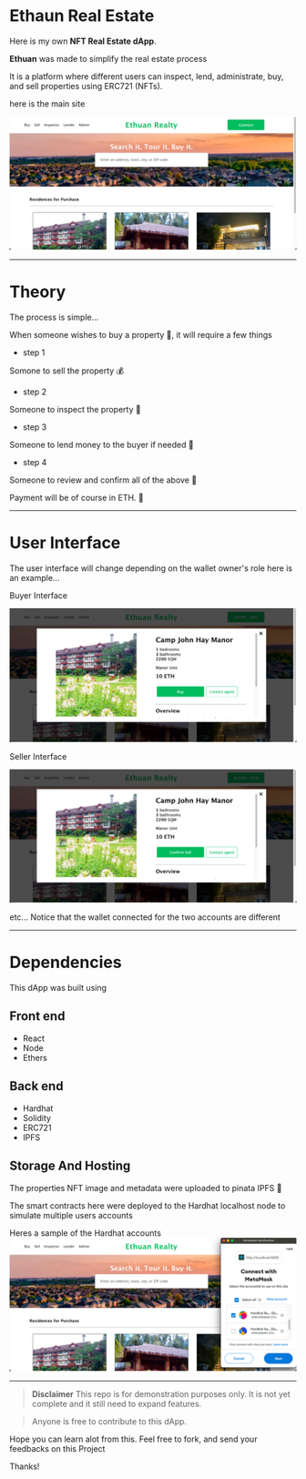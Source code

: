 # Ethaun Real Estate

Here is my own **NFT Real Estate dApp**.

**Ethuan** was made to simplify the real estate process

It is a platform where different users can inspect, lend, administrate, buy, and sell properties using ERC721 (NFTs).

here is the main site

![Main](/images/Ethuan1.png)

___

# Theory

The process is simple...

When someone wishes to buy a property :house_with_garden:, it will require a few things
* step 1

Somone to sell the property :moneybag:

* step 2 

Someone to inspect the property :mag_right:

* step 3

Someone to lend money to the buyer if needed 💸

* step 4

Someone to review and confirm all of the above :pushpin:

Payment will be of course in ETH. :small_blue_diamond:
___
# User Interface
The user interface will change depending on the wallet owner's role
here is an example...


Buyer Interface

![Buyer](/images/Ethuan%20Buyer.png)

Seller Interface

![Seller](/images/Ethuan%20Seller.png)

etc...
Notice that the wallet connected for the two accounts are different
___
# Dependencies

This dApp was built using

## Front end

* React
* Node
* Ethers

## Back end

* Hardhat
* Solidity
* ERC721
* IPFS

## Storage And Hosting

The properties NFT image and metadata were uploaded to pinata IPFS :carousel_horse:

The smart contracts here were deployed to the Hardhat localhost node to simulate multiple users accounts

Heres a sample of the Hardhat accounts
![Metamask with multiple hardhat accounts](/images/Ethuan2.png)
___

> **Disclaimer**
> This repo is for demonstration purposes only. It is not yet complete and it still need to expand features. 

> Anyone is free to contribute to this dApp. 

Hope you can learn alot from this.
Feel free to fork, and send your feedbacks on this Project

Thanks!
